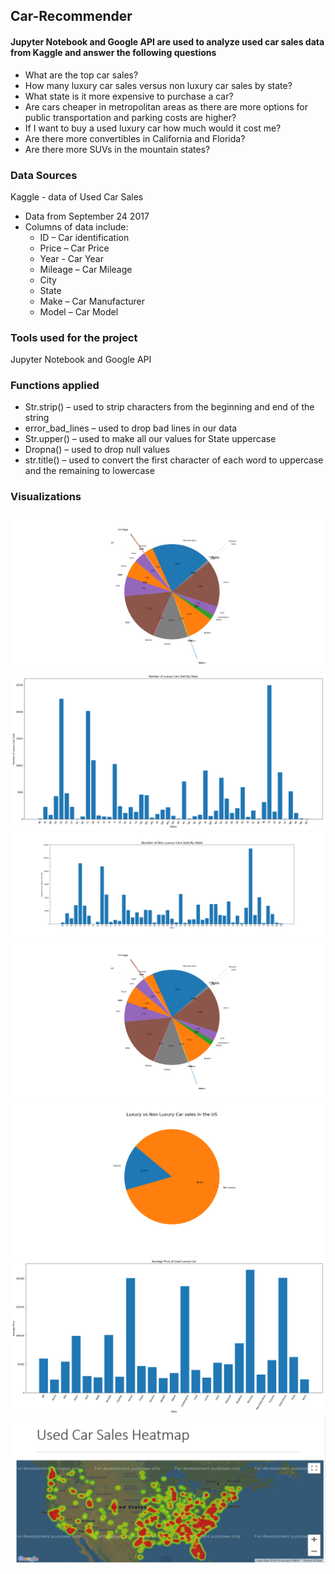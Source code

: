 ## Car-Recommender

#### Jupyter Notebook and Google API are used to analyze used car sales data from Kaggle and answer the following questions

* What are the top car sales?
* How many luxury car sales versus non luxury car sales by state?
* What state is it more expensive to purchase a car?
* Are cars cheaper in metropolitan areas as there are more options for public transportation and parking costs are higher?
* If I want to buy a used luxury car how much would it cost me?
* Are there more convertibles in California and Florida?
* Are there more SUVs in the mountain states?

### Data Sources

Kaggle - data of Used Car Sales 
* Data from September 24 2017
* Columns of data include:
  * ID – Car identification
  * Price – Car Price
  * Year - Car Year
  * Mileage – Car Mileage
  * City 
  * State
  * Make – Car Manufacturer
  * Model – Car Model

### Tools used for the project

Jupyter Notebook and Google API

### Functions applied

* Str.strip() – used to strip characters from the beginning and end of the string
* error_bad_lines – used to drop bad lines in our data
* Str.upper() – used to make all our values for State uppercase
* Dropna() – used to drop null values
* str.title() – used to convert the first character of each word to uppercase and the remaining to lowercase
 
### Visualizations

![Image description](https://github.com/melakue/Car-Recommender/blob/master/Pie%20chart%20for%20lexury.png)
![Image description](https://github.com/melakue/Car-Recommender/blob/master/No%20of%20luxury%20cars%20sold%20by%20state.png)
![Image description](https://github.com/melakue/Car-Recommender/blob/master/No%20of%20non%20luxury%20%20cars%20sold%20by%20state.png)
![Image description](https://github.com/melakue/Car-Recommender/blob/master/Pie%20chart%20for%20lexury.png)
![Image description](https://github.com/melakue/Car-Recommender/blob/master/lux%20vs%20non%20lux%20pie.png)
![Image description](https://github.com/melakue/Car-Recommender/blob/master/Average%20Price%20per%20make.png)
![Image description](https://github.com/melakue/Car-Recommender/blob/master/Car%20sales%20heatmap.JPG)






















